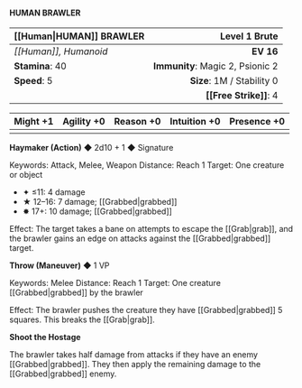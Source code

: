 #### HUMAN BRAWLER

| [[Human\|HUMAN]] BRAWLER     |                **Level 1 Brute** |
| :---------------- | -------------------------------: |
| *[[Human]], Humanoid* |                        **EV 16** |
| **Stamina**: 40   | **Immunity**: Magic 2, Psionic 2 |
| **Speed**: 5      |       **Size**: 1M / Stability 0 |
|                   |               **[[Free Strike]]**: 4 |

| **Might** +1 | **Agility** +0 | **Reason** +0 | **Intuition** +0 | **Presence** +0 |
| ------------ | -------------- | ------------- | ---------------- | --------------- |
|              |                |               |                  |                 |

**Haymaker (Action)** ◆ 2d10 + 1 ◆ Signature

Keywords: Attack, Melee, Weapon
Distance: Reach 1
Target: One creature or object

- ✦ ≤11: 4 damage
- ★ 12–16: 7 damage; [[Grabbed\|grabbed]]
- ✸ 17+: 10 damage; [[Grabbed\|grabbed]]

Effect: The target takes a bane on attempts to escape the [[Grab\|grab]], and the brawler gains an edge on attacks against the [[Grabbed\|grabbed]] target.

**Throw (Maneuver)** ◆ 1 VP

Keywords: Melee
Distance: Reach 1
Target: One creature [[Grabbed\|grabbed]] by the brawler

Effect: The brawler pushes the creature they have [[Grabbed\|grabbed]] 5 squares. This breaks the [[Grab\|grab]].

**Shoot the Hostage**

The brawler takes half damage from attacks if they have an enemy [[Grabbed\|grabbed]]. They then apply the remaining damage to the [[Grabbed\|grabbed]] enemy.
